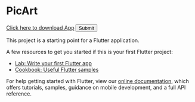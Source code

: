 # PicArt

<a href="https://firebasestorage.googleapis.com/v0/b/diet--nutrition.appspot.com/o/PicArt-1.0.0.apk?alt=media&token=c913f35a-6a0f-40e7-b4e1-2340c2f032ec" class="button">Click here to download App</a>
<input class="button" type="submit">


This project is a starting point for a Flutter application.

A few resources to get you started if this is your first Flutter project:

- [Lab: Write your first Flutter app](https://flutter.dev/docs/get-started/codelab)
- [Cookbook: Useful Flutter samples](https://flutter.dev/docs/cookbook)

For help getting started with Flutter, view our
[online documentation](https://flutter.dev/docs), which offers tutorials,
samples, guidance on mobile development, and a full API reference.
